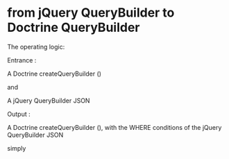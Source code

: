 # from jQuery QueryBuilder to Doctrine QueryBuilder

The operating logic:

Entrance :

A Doctrine createQueryBuilder ()

and

A jQuery QueryBuilder JSON


Output :

A Doctrine createQueryBuilder (), with the WHERE conditions of the jQuery QueryBuilder JSON


simply

